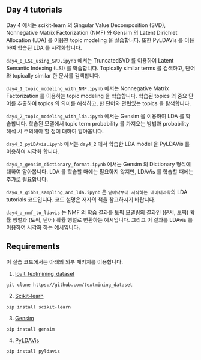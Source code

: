 ## Day 4 tutorials

Day 4 에서는 scikit-learn 의 Singular Value Decomposition (SVD), Nonnegative Matrix Factorization (NMF) 와 Gensim 의 Latent Dirichlet Allocation (LDA) 를 이용한 topic modeling 을 실습합니다. 또한 PyLDAVis 를 이용하여 학습된 LDA 를 시각화합니다.

`day4_0_LSI_using_SVD.ipynb` 에서는 TruncatedSVD 를 이용하여 Latent Semantic Indexing (LSI) 를 학습합니다. Topically similar terms 를 검색하고, 단어와 topically similar 한 문서를 검색합니다.

`day4_1_topic_modeling_with_NMF.ipynb` 에서는 Nonnegative Matrix Factorization 를 이용하는 topic modeling 을 학습합니다. 학습된 topics 의 중요 단어를 추출하여 topics 의 의미를 해석하고, 한 단어와 관련있는 topics 을 탐색합니다.

`day4_2_topic_modeling_with_lda.ipynb` 에서는 Gensim 을 이용하여 LDA 를 학습합니다. 학습된 모델에서 topic term probability 를 가져오는 방법과 probability 해석 시 주의해야 할 점에 대하여 알아봅니다.

`day4_3_pyLDAvis.ipynb` 에서는 `day4_2` 에서 학습한 LDA model 을 PyLDAVis 를 이용하여 시각화 합니다.

`day4_a_gensim_dictionary_format.ipynb` 에서는 Gensim 의 Dictionary 형식에 대하여 알아봅니다. LDA 를 학습할 때에는 필요하지 않지만, LDAVis 를 학습할 때에는 추가로 필요합니다.

`day4_a_gibbs_sampling_and_lda.ipynb` 은 `밑바닥부터 시작하는 데이터과학`의 LDA tutorials 코드입니다. 코드 설명은 저자의 책을 참고하시기 바랍니다.

`day4_a_nmf_to_ldavis` 는 NMF 의 학습 결과를 토픽 모델링의 결과인 (문서, 토픽) 확률 행렬과 (토픽, 단어) 확률 행렬로 변환하는 예시입니다. 그리고 이 결과를 LDAvis 를 이용하여 시각화 하는 예시입니다.

## Requirements

이 실습 코드에서는 아래의 외부 패키지를 이용합니다.

1. [lovit_textmining_dataset](https://github.com/lovit/textmining_dataset)

```
git clone https://github.com/textmining_dataset
```

2. [Scikit-learn](https://scikit-learn.org/)

```
pip install scikit-learn
```

3. [Gensim](https://radimrehurek.com/gensim/)

```
pip install gensim
```

4. [PyLDAVis](https://github.com/bmabey/pyLDAvis)

```
pip install pyldavis
```